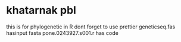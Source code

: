 # khatarnak pbl
 this is for phylogenetic in R
dont forget to use prettier
geneticseq.fas hasinput fasta
pone.0243927.s001.r has code
